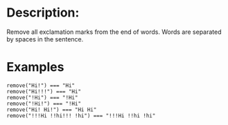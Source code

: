 # Description:

 Remove all exclamation marks from the end of words. Words are separated by spaces in the sentence.

# Examples

```
remove("Hi!") === "Hi"
remove("Hi!!!") === "Hi"
remove("!Hi") === "!Hi"
remove("!Hi!") === "!Hi"
remove("Hi! Hi!") === "Hi Hi"
remove("!!!Hi !!hi!!! !hi") === "!!!Hi !!hi !hi"
```